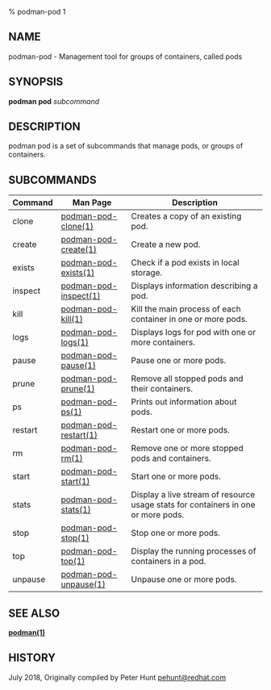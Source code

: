 % podman-pod 1

## NAME

podman\-pod - Management tool for groups of containers, called pods

## SYNOPSIS

**podman pod** _subcommand_

## DESCRIPTION

podman pod is a set of subcommands that manage pods, or groups of containers.

## SUBCOMMANDS

| Command | Man Page                                                           | Description                                                                       |
| ------- | ------------------------------------------------------------------ | --------------------------------------------------------------------------------- |
| clone   | [podman-pod-clone(1)](commands/podman-pod/podman-pod-clone.md)     | Creates a copy of an existing pod.                                                |
| create  | [podman-pod-create(1)](commands/podman-pod/podman-pod-create.md)   | Create a new pod.                                                                 |
| exists  | [podman-pod-exists(1)](commands/podman-pod/podman-pod-exists.md)   | Check if a pod exists in local storage.                                           |
| inspect | [podman-pod-inspect(1)](commands/podman-pod/podman-pod-inspect.md) | Displays information describing a pod.                                            |
| kill    | [podman-pod-kill(1)](commands/podman-pod/podman-pod-kill.md)       | Kill the main process of each container in one or more pods.                      |
| logs    | [podman-pod-logs(1)](commands/podman-pod/podman-pod-logs.md)       | Displays logs for pod with one or more containers.                                |
| pause   | [podman-pod-pause(1)](commands/podman-pod/podman-pod-pause.md)     | Pause one or more pods.                                                           |
| prune   | [podman-pod-prune(1)](commands/podman-pod/podman-pod-prune.md)     | Remove all stopped pods and their containers.                                     |
| ps      | [podman-pod-ps(1)](commands/podman-pod/podman-pod-ps.md)           | Prints out information about pods.                                                |
| restart | [podman-pod-restart(1)](commands/podman-pod/podman-pod-restart.md) | Restart one or more pods.                                                         |
| rm      | [podman-pod-rm(1)](commands/podman-pod/podman-pod-rm.md)           | Remove one or more stopped pods and containers.                                   |
| start   | [podman-pod-start(1)](commands/podman-pod/podman-pod-start.md)     | Start one or more pods.                                                           |
| stats   | [podman-pod-stats(1)](commands/podman-pod/podman-pod-stats.md)     | Display a live stream of resource usage stats for containers in one or more pods. |
| stop    | [podman-pod-stop(1)](commands/podman-pod/podman-pod-stop.md)       | Stop one or more pods.                                                            |
| top     | [podman-pod-top(1)](commands/podman-pod/podman-pod-top.md)         | Display the running processes of containers in a pod.                             |
| unpause | [podman-pod-unpause(1)](commands/podman-pod/podman-pod-unpause.md) | Unpause one or more pods.                                                         |

## SEE ALSO

**[podman(1)](commands/podman.md)**

## HISTORY

July 2018, Originally compiled by Peter Hunt <pehunt@redhat.com>
